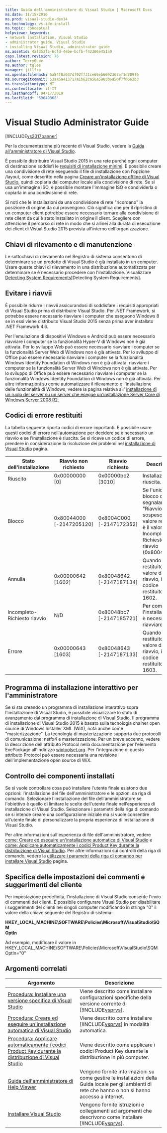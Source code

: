 ```yaml
---
title: Guida dell'amministratore di Visual Studio | Microsoft Docs
ms.date: 11/15/2016
ms.prod: visual-studio-dev14
ms.technology: vs-ide-install
ms.topic: conceptual
helpviewer_keywords:
- network installation, Visual Studio
- administrator guide, Visual Studio
- installing Visual Studio, administrator guide
ms.assetid: 4af353f5-6cfd-4ebe-bcfb-f42306e451a0
caps.latest.revision: 76
author: TerryGLee
ms.author: tglee
manager: jillfra
ms.openlocfilehash: 5a84f0a037df92ff31ce66eb6692367ef1d209f6
ms.sourcegitcommit: 53aa5a413717a1b62ca56a5983b6a50f7f0663b3
ms.translationtype: MT
ms.contentlocale: it-IT
ms.lasthandoff: 04/17/2019
ms.locfileid: "59649368"
---
```

# <a name="visual-studio-administrator-guide"></a>Visual Studio Administrator Guide
[!INCLUDE[vs2017banner](../includes/vs2017banner.md)]

Per la documentazione più recente di Visual Studio, vedere la [Guida all'amministratore di Visual Studio](/visualstudio/install/visual-studio-administrator-guide).

È possibile distribuire Visual Studio 2015 in una rete purché ogni computer di destinazione soddisfi le [requisiti di installazione minimi](https://visualstudio.microsoft.com/vs/older-downloads/). È possibile creare una condivisione di rete eseguendo il file di installazione con l'opzione /layout, come descritto nella pagina [Creare un'installazione offline di Visual Studio](../install/create-an-offline-installation-of-visual-studio.md), quindi copiarla dal computer locale alla condivisione di rete. Se si usa un'immagine ISO, è possibile montare l'immagine ISO e condividerla o copiarla in una condivisione di rete.  
  
 Si noti che le installazioni da una condivisione di rete "ricordano" la posizione di origine da cui provengono. Ciò significa che per il ripristino di un computer client potrebbe essere necessario tornare alla condivisione di rete client da cui è stato installato in origine il client. Scegliere con attenzione il percorso di rete in modo che si allinei alla durata di esecuzione dei client di Visual Studio 2015 prevista all'interno dell'organizzazione.  
  
## <a name="detection-and-servicing-keys"></a>Chiavi di rilevamento e di manutenzione  
 Le sottochiavi di rilevamento nel Registro di sistema consentono di determinare se un prodotto di Visual Studio è già installato in un computer. Usare queste chiavi di rilevamento in una distribuzione automatizzata per determinare se è necessario procedere con l'installazione.  Visualizzare [Detecting System Requirements](../extensibility/internals/detecting-system-requirements.md)[Detecting System Requirements].  
  
## <a name="avoiding-reboots"></a>Evitare i riavvii  
 È possibile ridurre i riavvii assicurandosi di soddisfare i requisiti appropriati di Visual Studio prima di distribuire Visual Studio. Per .NET Framework, si potrebbe essere necessario riavviare i computer che eseguono Windows 8 se in essi viene distribuito Visual Studio 2015 senza prima aver installato .NET Framework 4.6.  
  
 Per l'emulazione di dispositivi Windows e Android può essere necessario riavviare i computer se la funzionalità Hyper-V di Windows non è già attivata. Per lo sviluppo Web può essere necessario riavviare i computer se la funzionalità Server Web di Windows non è già attivata. Per lo sviluppo di Office può essere necessario riavviare i computer se la funzionalità Windows Identity Foundation di Windows non è già attivata. riavviare i computer se la funzionalità Server Web di Windows non è già attivata. Per lo sviluppo di Office può essere necessario riavviare i computer se la funzionalità Windows Identity Foundation di Windows non è già attivata. Per altre informazioni su come automatizzare il rilevamento e l'installazione delle funzionalità di Windows, vedere la pagina relativa all' [installazione di un ruolo del server su un server che esegue un'installazione Server Core di Windows Server 2008 R2](https://technet.microsoft.com/library/ee441260(v=ws.10).aspx).  
  
## <a name="error-return-codes"></a>Codici di errore restituiti  
 La tabella seguente riporta codici di errore importanti. È possibile usare questi codici di errore nell'automazione per decidere se è necessario un riavvio e se l'installazione è riuscita. Se si riceve un codice di errore, prendere in considerazione la risoluzione dei problemi nel [installazione di Visual Studio](../install/install-visual-studio-2015.md) pagina.  
  
|Stato dell'installazione|Riavvio non richiesto|Riavvio richiesto|Descrizione|  
|------------------|--------------------------|----------------------|-----------------|  
|Riuscito|0x00000000 [0]|0x00000bc2 [3010]|Installazione riuscita.|  
|Blocco|0x80044000 [-2147205120]|0x8004C000 [-2147172352]|Se l'unico blocco da segnalare è "Riavvio in sospeso", il valore restituito è il valore Incompleto-Richiesto riavvio (0x80048bc7).|  
|Annulla|0x00000642 [1602]|0x80048642 [-2147187134]|Quando viene restituito il valore di riavvio, il codice restituito è 1602.|  
|Incompleto-Richiesto riavvio|N/D|0x80048bc7 [-2147185721]|Per completare l'installazione, è necessario riavviare.|  
|Errore|0x00000643 [1603]|0x80048643 [-2147187133]|Quando viene restituito il valore di riavvio, il codice restituito è 1603.|  
  
## <a name="interactive-administrator-installer"></a>Programma di installazione interattivo per l'amministratore  
 Se si sta creando un programma di installazione interattivo sopra l'installazione di Visual Studio, è possibile visualizzare lo stato di avanzamento dal programma di installazione di Visual Studio. Il programma di installazione di Visual Studio 2015 è basato sulla tecnologia chainer open source di Windows Installer XML (WiX), nota anche come "masterizzazione". La tecnologia di masterizzazione supporta due protocolli di comunicazione: netfx4 e masterizzazione. Per un breve accenno, vedere la descrizione dell'attributo Protocol nella documentazione per l'elemento ExePackage all'indirizzo [wixtoolset.org](http://wixtoolset.org/). Per l'integrazione di questo attributo Protocol può essere necessaria una revisione dell'implementazione open source di WiX.  
  
## <a name="controlling-what-is-installed"></a>Controllo dei componenti installati  
 Se si vuole controllare cosa può installare l'utente finale esistono due opzioni: l'installazione del file dell'amministratore e le opzioni da riga di comando. Selezionare l'installazione del file dell'amministratore se l'obiettivo è quello di limitare le scelte dell'utente finale nell'esperienza di installazione di Visual Studio. Selezionare i parametri della riga di comando se si intende creare una configurazione iniziale ma si vuole consentire all'utente finale di personalizzare la propria esperienza di installazione di Visual Studio.  
  
 Per altre informazioni sull'esperienza di file dell'amministratore, vedere [come: Creare ed eseguire un'installazione automatica di Visual Studio](../install/how-to-create-and-run-an-unattended-installation-of-visual-studio.md) e [come: Applicare automaticamente i codici Product Key durante la distribuzione di Visual Studio](../install/how-to-automatically-apply-product-keys-when-deploying-visual-studio.md).  Per altre informazioni sui controlli della riga di comando, vedere la [utilizzare i parametri della riga di comando per installare Visual Studio](../install/use-command-line-parameters-to-install-visual-studio.md) pagina.  
  
## <a name="specifying-customer-feedback-settings"></a>Specifica delle impostazioni dei commenti e suggerimenti del cliente  

Per impostazione predefinita, l'installazione di Visual Studio consente l'invio di commenti dei clienti. È possibile configurare Visual Studio per disabilitare i suggerimenti dei clienti nei singoli computer modificando in stringa "0" il valore della chiave seguente del Registro di sistema:  
  
**HKEY_LOCAL_MACHINE\SOFTWARE\Policies\Microsoft\VisualStudio\SQM**  
**OptIn**  
  
Ad esempio, modificare il valore in HKEY_LOCAL_MACHINE\SOFTWARE\Policies\Microsoft\VisualStudio\SQM OptIn="0"  
  
## <a name="related-topics"></a>Argomenti correlati  
  
|Argomento|Descrizione|  
|-----------|-----------------|  
|[Procedura: Installare una versione specifica di Visual Studio](../install/how-to-install-a-specific-release-of-visual-studio.md)|Viene descritto come installare configurazioni specifiche della versione corrente di [!INCLUDE[vsprvs](../includes/vsprvs-md.md)].|  
|[Procedura: Creare ed eseguire un'installazione automatica di Visual Studio](../install/how-to-create-and-run-an-unattended-installation-of-visual-studio.md)|Viene descritto come installare [!INCLUDE[vsprvs](../includes/vsprvs-md.md)] in modalità automatica.|  
|[Procedura: Applicare automaticamente i codici Product Key durante la distribuzione di Visual Studio](../install/how-to-automatically-apply-product-keys-when-deploying-visual-studio.md)|Viene descritto come applicare i codici Product Key durante la distribuzione in più computer.|  
|[Guida dell'amministratore di Help Viewer](../ide/help-viewer-administrator-guide.md)|Vengono fornite informazioni su come gestire le installazioni della Guida locale per gli ambienti di rete che hanno o non si hanno accesso a internet.|  
|[Installare Visual Studio](../install/install-visual-studio-2015.md)|Vengono fornite istruzioni e collegamenti ad argomenti che descrivono come installare [!INCLUDE[vsprvs](../includes/vsprvs-md.md)].|